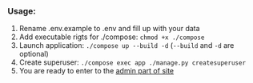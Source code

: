 ### Usage:
1. Rename .env.example to .env and fill up with your data
1. Add executable rigts for ./compose: `chmod +x ./compose`
1. Launch application: `./compose up --build -d` (`--build` and `-d` are optional)
1. Create superuser: `./compose exec app ./manage.py createsuperuser`
1. You are ready to enter to the [admin part of site](http://127.0.0.1:8000/admin)


